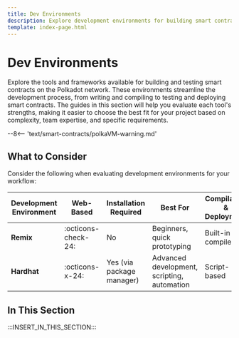 ```yaml
---
title: Dev Environments
description: Explore development environments for building smart contracts on Polkadot, including frameworks and tools to enhance your development workflow.
template: index-page.html
---
```


# Dev Environments

Explore the tools and frameworks available for building and testing smart contracts on the Polkadot network. These environments streamline the development process, from writing and compiling to testing and deploying smart contracts. The guides in this section will help you evaluate each tool's strengths, making it easier to choose the best fit for your project based on complexity, team expertise, and specific requirements.

--8<-- 'text/smart-contracts/polkaVM-warning.md'

## What to Consider

Consider the following when evaluating development environments for your workflow:

| Development Environment | Web-Based           | Installation Required     | Best For                                    | Compilation & Deployment | Testing & Debugging          | Extensibility          |
| ----------------------- | ------------------- | ------------------------- | ------------------------------------------- | ------------------------ | ---------------------------- | ---------------------- |
| **Remix**               | :octicons-check-24: | No                        | Beginners, quick prototyping                | Built-in UI & compiler   | Basic tools                  | Limited plugin support |
| **Hardhat**             | :octicons-x-24:     | Yes (via package manager) | Advanced development, scripting, automation | Script-based             | Mocha, Chai, mainnet forking | Highly customizable    |

## In This Section

:::INSERT_IN_THIS_SECTION:::
